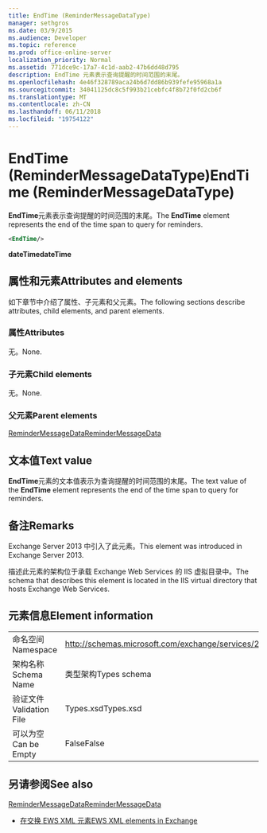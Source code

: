 ```yaml
---
title: EndTime (ReminderMessageDataType)
manager: sethgros
ms.date: 03/9/2015
ms.audience: Developer
ms.topic: reference
ms.prod: office-online-server
localization_priority: Normal
ms.assetid: 771dce9c-17a7-4c1d-aab2-47b6dd48d795
description: EndTime 元素表示查询提醒的时间范围的末尾。
ms.openlocfilehash: 4e46f328789aca24b6d7dd86b939fefe95968a1a
ms.sourcegitcommit: 34041125dc8c5f993b21cebfc4f8b72f0fd2cb6f
ms.translationtype: MT
ms.contentlocale: zh-CN
ms.lasthandoff: 06/11/2018
ms.locfileid: "19754122"
---
```

# <a name="endtime-remindermessagedatatype"></a><span data-ttu-id="e2603-103">EndTime (ReminderMessageDataType)</span><span class="sxs-lookup"><span data-stu-id="e2603-103">EndTime (ReminderMessageDataType)</span></span>

<span data-ttu-id="e2603-104">**EndTime**元素表示查询提醒的时间范围的末尾。</span><span class="sxs-lookup"><span data-stu-id="e2603-104">The **EndTime** element represents the end of the time span to query for reminders.</span></span> 
  
```XML
<EndTime/>
```

 <span data-ttu-id="e2603-105">**dateTime**</span><span class="sxs-lookup"><span data-stu-id="e2603-105">**dateTime**</span></span>
## <a name="attributes-and-elements"></a><span data-ttu-id="e2603-106">属性和元素</span><span class="sxs-lookup"><span data-stu-id="e2603-106">Attributes and elements</span></span>

<span data-ttu-id="e2603-107">如下章节中介绍了属性、子元素和父元素。</span><span class="sxs-lookup"><span data-stu-id="e2603-107">The following sections describe attributes, child elements, and parent elements.</span></span>
  
### <a name="attributes"></a><span data-ttu-id="e2603-108">属性</span><span class="sxs-lookup"><span data-stu-id="e2603-108">Attributes</span></span>

<span data-ttu-id="e2603-109">无。</span><span class="sxs-lookup"><span data-stu-id="e2603-109">None.</span></span>
  
### <a name="child-elements"></a><span data-ttu-id="e2603-110">子元素</span><span class="sxs-lookup"><span data-stu-id="e2603-110">Child elements</span></span>

<span data-ttu-id="e2603-111">无。</span><span class="sxs-lookup"><span data-stu-id="e2603-111">None.</span></span>
  
### <a name="parent-elements"></a><span data-ttu-id="e2603-112">父元素</span><span class="sxs-lookup"><span data-stu-id="e2603-112">Parent elements</span></span>

[<span data-ttu-id="e2603-113">ReminderMessageData</span><span class="sxs-lookup"><span data-stu-id="e2603-113">ReminderMessageData</span></span>](remindermessagedata.md)
  
## <a name="text-value"></a><span data-ttu-id="e2603-114">文本值</span><span class="sxs-lookup"><span data-stu-id="e2603-114">Text value</span></span>

<span data-ttu-id="e2603-115">**EndTime**元素的文本值表示为查询提醒的时间范围的末尾。</span><span class="sxs-lookup"><span data-stu-id="e2603-115">The text value of the **EndTime** element represents the end of the time span to query for reminders.</span></span> 
  
## <a name="remarks"></a><span data-ttu-id="e2603-116">备注</span><span class="sxs-lookup"><span data-stu-id="e2603-116">Remarks</span></span>

<span data-ttu-id="e2603-117">Exchange Server 2013 中引入了此元素。</span><span class="sxs-lookup"><span data-stu-id="e2603-117">This element was introduced in Exchange Server 2013.</span></span>
  
<span data-ttu-id="e2603-118">描述此元素的架构位于承载 Exchange Web Services 的 IIS 虚拟目录中。</span><span class="sxs-lookup"><span data-stu-id="e2603-118">The schema that describes this element is located in the IIS virtual directory that hosts Exchange Web Services.</span></span>
  
## <a name="element-information"></a><span data-ttu-id="e2603-119">元素信息</span><span class="sxs-lookup"><span data-stu-id="e2603-119">Element information</span></span>

|||
|:-----|:-----|
|<span data-ttu-id="e2603-120">命名空间</span><span class="sxs-lookup"><span data-stu-id="e2603-120">Namespace</span></span>  <br/> |http://schemas.microsoft.com/exchange/services/2006/types  <br/> |
|<span data-ttu-id="e2603-121">架构名称</span><span class="sxs-lookup"><span data-stu-id="e2603-121">Schema Name</span></span>  <br/> |<span data-ttu-id="e2603-122">类型架构</span><span class="sxs-lookup"><span data-stu-id="e2603-122">Types schema</span></span>  <br/> |
|<span data-ttu-id="e2603-123">验证文件</span><span class="sxs-lookup"><span data-stu-id="e2603-123">Validation File</span></span>  <br/> |<span data-ttu-id="e2603-124">Types.xsd</span><span class="sxs-lookup"><span data-stu-id="e2603-124">Types.xsd</span></span>  <br/> |
|<span data-ttu-id="e2603-125">可以为空</span><span class="sxs-lookup"><span data-stu-id="e2603-125">Can be Empty</span></span>  <br/> |<span data-ttu-id="e2603-126">False</span><span class="sxs-lookup"><span data-stu-id="e2603-126">False</span></span>  <br/> |
   
## <a name="see-also"></a><span data-ttu-id="e2603-127">另请参阅</span><span class="sxs-lookup"><span data-stu-id="e2603-127">See also</span></span>



[<span data-ttu-id="e2603-128">ReminderMessageData</span><span class="sxs-lookup"><span data-stu-id="e2603-128">ReminderMessageData</span></span>](remindermessagedata.md)


- [<span data-ttu-id="e2603-129">在交换 EWS XML 元素</span><span class="sxs-lookup"><span data-stu-id="e2603-129">EWS XML elements in Exchange</span></span>](ews-xml-elements-in-exchange.md)

